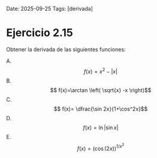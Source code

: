 Date: 2025-09-25
Tags: [derivada]

# Ejercicio 2.15

 
Obtener la derivada de las siguientes funciones:

A.   $$ f(x)= x^2-|x|$$ 
B.   $$ f(x)=\arctan  \left( \sqrt{x} -x \right)$$ 
C.   $$ f(x)= \dfrac{\sin 2x}{1+\cos^2x}$$ 
D.   $$ f(x)= \ln \left|\sin   x \right|$$ 
E.   $$ f(x)= \left( \cos (2x) \right) ^ {1/x^2}$$ 
